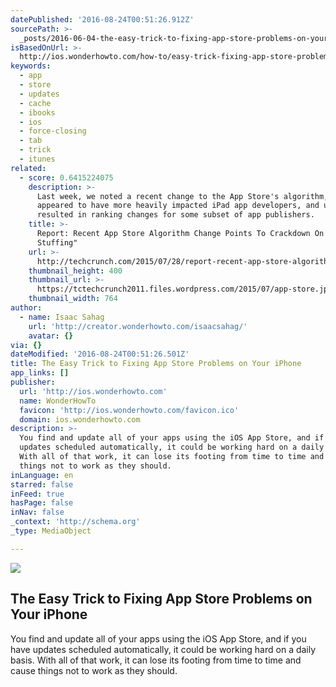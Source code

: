 ```yaml
---
datePublished: '2016-08-24T00:51:26.912Z'
sourcePath: >-
  _posts/2016-06-04-the-easy-trick-to-fixing-app-store-problems-on-your-iphone.md
isBasedOnUrl: >-
  http://ios.wonderhowto.com/how-to/easy-trick-fixing-app-store-problems-your-iphone-0168478/
keywords:
  - app
  - store
  - updates
  - cache
  - ibooks
  - ios
  - force-closing
  - tab
  - trick
  - itunes
related:
  - score: 0.6415224075
    description: >-
      Last week, we noted a recent change to the App Store's algorithm, which
      appeared to have more heavily impacted iPad app developers, and ultimately
      resulted in ranking changes for some subset of app publishers.
    title: >-
      Report: Recent App Store Algorithm Change Points To Crackdown On "Keyword
      Stuffing"
    url: >-
      http://techcrunch.com/2015/07/28/report-recent-app-store-algorithm-change-points-to-crackdown-on-keyword-stuffing/
    thumbnail_height: 400
    thumbnail_url: >-
      https://tctechcrunch2011.files.wordpress.com/2015/07/app-store.jpg?w=764&h=400&crop=1
    thumbnail_width: 764
author:
  - name: Isaac Sahag
    url: 'http://creator.wonderhowto.com/isaacsahag/'
    avatar: {}
via: {}
dateModified: '2016-08-24T00:51:26.501Z'
title: The Easy Trick to Fixing App Store Problems on Your iPhone
app_links: []
publisher:
  url: 'http://ios.wonderhowto.com'
  name: WonderHowTo
  favicon: 'http://ios.wonderhowto.com/favicon.ico'
  domain: ios.wonderhowto.com
description: >-
  You find and update all of your apps using the iOS App Store, and if you have
  updates scheduled automatically, it could be working hard on a daily basis.
  With all of that work, it can lose its footing from time to time and cause
  things not to work as they should.
inLanguage: en
starred: false
inFeed: true
hasPage: false
inNav: false
_context: 'http://schema.org'
_type: MediaObject

---
```

<article style=""><img src="https://s3-us-west-2.amazonaws.com/the-grid-img/p/0f90a1fd234e250b09ca442f6ed5a9362e3e6c24.jpg" /><h1>The Easy Trick to Fixing App Store Problems on Your iPhone</h1><p>You find and update all of your apps using the iOS App Store, and if you have updates scheduled automatically, it could be working hard on a daily basis. With all of that work, it can lose its footing from time to time and cause things not to work as they should.</p></article>